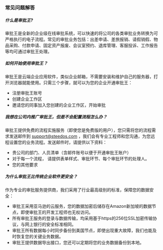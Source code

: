 ### 常见问题解答

##### 什么是审批王?

审批王是全新的企业级在线审批系统，可以快速的将公司的各类审批业务转换为可严格执行的电子流程。常见的审批业务包括：出差申请、差旅报销、请假销假、物品采购、付款申请、固定资产报废、会议室预约、退库管理、客服投诉、工作报告等均可通过审批王处理。

##### 如何开始使用审批王？

审批王是云端企业应用软件，类似企业邮箱，不需要安装和维护自己的服务器，打开浏览器就能使用。只需三个步骤，就可以为您的企业开通审批王：

- 注册审批王账号
- 创建企业工作区
- 邀请您的同事加入您创建的企业工作区，开始审批

##### 我想在公司内推广审批王，但是不会配置流程怎么办？

审批王提供免费的流程实施服务（即使您是免费版的用户），您只需将您的流程需求发送邮件到 support@steedos.com ，我们会有专业工程师和您沟通，为您远程设置您的业务流程。发送邮件时，请提供以下资料：

- 贵公司的部门、人员清单（含邮件账号以便于开通审批王账户）
- 对于每一个流程， 请提供表单样式、审批环节、每个审批环节的处理人。
- 您的其他要求

##### 为什么审批王比传统企业软件更安全？

作为专业的审批服务提供商，我们采用了行业最高级别的标准，保障您的数据安全：

- 审批王采用亚马逊的云服务，您的数据加密后储存在Amazon新加坡的数据节点，即使审批王的开发工程师也无权访问。
- 所有审批王服务的登录与数据传输，均采用基于https的256位SSL加密传输协议，与网上银行的安全标准相同。
- 审批王所有数据每小时同步备份到美国节点，即使出现重大故障，我们也能及时恢复您的关键业务数据。
- 审批王提供数据导出接口，您还可以定期将您的业务数据备份到本地。

